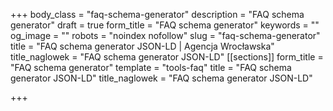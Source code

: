 +++
body_class = "faq-schema-generator"
description = "FAQ schema generator"
draft = true
form_title = "FAQ schema generator"
keywords = ""
og_image = ""
robots = "noindex nofollow"
slug = "faq-schema-generator"
title = "FAQ schema generator JSON-LD | Agencja Wrocławska"
title_naglowek = "FAQ schema generator JSON-LD"
[[sections]]
form_title = "FAQ schema generator"
template = "tools-faq"
title = "FAQ schema generator JSON-LD"
title_naglowek = "FAQ schema generator JSON-LD"

+++

